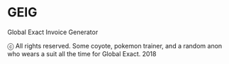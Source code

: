 # GEIG

Global Exact Invoice Generator

ⓒ All rights reserved. Some coyote, pokemon trainer, and a random anon who wears a suit all the time for Global Exact. 2018
